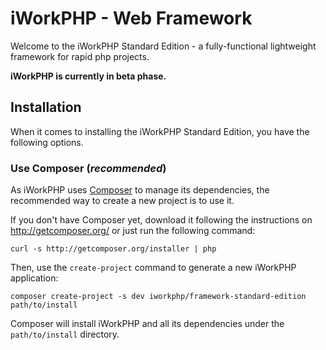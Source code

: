 iWorkPHP - Web Framework
=========================

Welcome to the iWorkPHP Standard Edition - a fully-functional 
lightweight framework for rapid php projects.

**iWorkPHP is currently in beta phase.**

Installation
-------------------------------

When it comes to installing the iWorkPHP Standard Edition, you have the
following options.

### Use Composer (*recommended*)

As iWorkPHP uses [Composer][1] to manage its dependencies, the recommended way
to create a new project is to use it.

If you don't have Composer yet, download it following the instructions on
http://getcomposer.org/ or just run the following command:

    curl -s http://getcomposer.org/installer | php

Then, use the `create-project` command to generate a new iWorkPHP application:

    composer create-project -s dev iworkphp/framework-standard-edition path/to/install

Composer will install iWorkPHP and all its dependencies under the
`path/to/install` directory.

[1]:  http://getcomposer.org/
